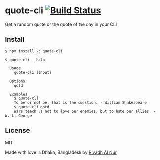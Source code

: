 # quote-cli [![Build Status](https://travis-ci.org/riyadhalnur/quote-cli.svg?branch=master)](https://travis-ci.org/riyadhalnur/quote-cli)

Get a random quote or the quote of the day in your CLI


## Install

```
$ npm install -g quote-cli
```

```
$ quote-cli --help

  Usage
    quote-cli [input]

  Options
    qotd

  Examples
    $ quote-cli
    To be or not be, that is the question. - William Shakespeare
    $ quote-cli qotd
    Wars teach us not to love our enemies, but to hate our allies. - W. L. George
```

## License

MIT  


Made with love in Dhaka, Bangladesh by [Riyadh Al Nur](http://twitter.com/riyadhalnur)
